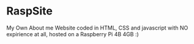 # RaspSite
My Own About me Website coded in HTML, CSS and javascript with NO expirience at all, hosted on a Raspberry Pi 4B 4GB :)
